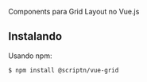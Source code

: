 Components para Grid Layout no Vue.js

## Instalando

Usando npm:

```bash
$ npm install @scriptn/vue-grid
```
